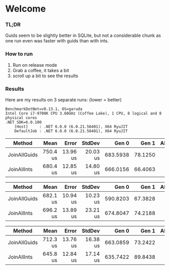 
# Welcome

### TL;DR 
Guids seem to be slightly better in SQLite,
but not a considerable chunk as one run even was
faster with guids than with ints.

### How to run 

1. Run on release mode 
2. Grab a coffee, it takes a bit
3. scroll up a bit to see the results

### Results

Here are my results on 3 separate runs: (lower = better)

```
BenchmarkDotNet=v0.13.1, OS=garuda
Intel Core i7-9700K CPU 3.60GHz (Coffee Lake), 1 CPU, 8 logical and 8 physical cores
.NET SDK=6.0.100
    [Host]     : .NET 6.0.0 (6.0.21.56401), X64 RyuJIT
    DefaultJob : .NET 6.0.0 (6.0.21.56401), X64 RyuJIT
```


|       Method |     Mean |    Error |   StdDev |    Gen 0 |   Gen 1 | Allocated |
|------------- |---------:|---------:|---------:|---------:|--------:|----------:|
| JoinAllGuids | 750.4 us | 13.96 us | 20.03 us | 683.5938 | 78.1250 |      4 MB |
|  JoinAllInts | 680.4 us | 12.85 us | 14.80 us | 666.0156 | 66.4063 |      4 MB |

|       Method |     Mean |    Error |   StdDev |    Gen 0 |   Gen 1 | Allocated |
|------------- |---------:|---------:|---------:|---------:|--------:|----------:|
| JoinAllGuids | 682.1 us | 10.94 us | 10.23 us | 590.8203 | 67.3828 |      4 MB |
|  JoinAllInts | 696.2 us | 13.89 us | 23.21 us | 674.8047 | 74.2188 |      4 MB |

|       Method |     Mean |    Error |   StdDev |    Gen 0 |   Gen 1 | Allocated |
|------------- |---------:|---------:|---------:|---------:|--------:|----------:|
| JoinAllGuids | 712.3 us | 13.76 us | 16.38 us | 663.0859 | 73.2422 |      4 MB |
|  JoinAllInts | 645.8 us | 12.84 us | 17.14 us | 635.7422 | 89.8438 |      4 MB |